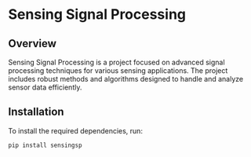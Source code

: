 # Sensing Signal Processing

## Overview
Sensing Signal Processing is a project focused on advanced signal processing techniques for various sensing applications. The project includes robust methods and algorithms designed to handle and analyze sensor data efficiently.

## Installation
To install the required dependencies, run:
```bash
pip install sensingsp
```
